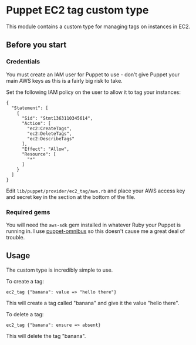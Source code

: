 # Puppet EC2 tag custom type

This module contains a custom type for managing tags on instances in EC2.

## Before you start

### Credentials

You must create an IAM user for Puppet to use - don't give Puppet your main AWS
keys as this is a fairly big risk to take.

Set the following IAM policy on the user to allow it to tag your instances:

    {
      "Statement": [
        {
          "Sid": "Stmt1363110345614",
          "Action": [
            "ec2:CreateTags",
            "ec2:DeleteTags",
            "ec2:DescribeTags"
          ],
          "Effect": "Allow",
          "Resource": [
            "*"
          ]
        }
      ]
    }

Edit `lib/puppet/provider/ec2_tag/aws.rb` and place your AWS access key and secret key in
the section at the bottom of the file.

### Required gems

You will need the `aws-sdk` gem installed in whatever Ruby your Puppet is running in.
I use [puppet-omnibus](https://github.com/andytinycat/puppet-omnibus) so this doesn't cause
me a great deal of trouble.

## Usage

The custom type is incredibly simple to use.

To create a tag:

    ec2_tag {"banana": value => "hello there"}

This will create a tag called "banana" and give it the value "hello there".

To delete a tag:

    ec2_tag {"banana": ensure => absent}

This will delete the tag "banana".
